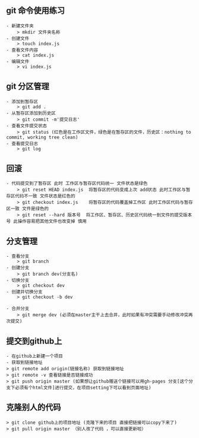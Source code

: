 ## git 命令使用练习

    - 新建文件夹
        > mkdir 文件夹名称
    - 创建文件
        > touch index.js
    - 查看文件内容
        > cat index.js
    - 编辑文件
        > vi index.js

## git 分区管理
    - 添加到暂存区
        > git add .
    - 从暂存区添加到历史区
        > git commit -m'提交日志'
    - 查看文件提交状态
        > git status (红色是在工作区文件，绿色是在暂存区的文件，历史区：nothing to commit, working tree clean)
    - 查看提交日志
        > git log

## 回滚
    - 代码提交到了暂存区 此时 工作区与暂存区代码统一 文件状态是绿色
        > git reset HEAD index.js  将暂存区的代码变成上次 add状态 此时工作区与暂存区代码不一致 文件状态是红色的
        > git checkout index.js    将暂存区的代码覆盖掉工作区 此时工作区代码与暂存区一致 文件是绿色的
        > git reset --hard 版本号  将工作区、暂存区、历史区代码统一到文件的提交版本号 此操作容易把其他文件也改变掉 慎用

## 分支管理
    - 查看分支
        > git branch
    - 创建分支
        > git branch dev(分支名)
    - 切换分支
        > git checkout dev
    - 创建并切换分支
        > git checkout -b dev

    - 合并分支
        > git merge dev (必须在master主干上去合并，此时如果有冲突需要手动修改冲突再次提交)
## 提交到github上
    - 在github上新建一个项目
    - 获取到链接地址
    > git remote add origin(链接名称) 获取到链接地址
    > git remote -v 查看链接是否链接成功
    > git push origin master (如果想让github赠送个链接可以用gh-pages 分支[这个分支下必须有个html文件]进行提交，在项目setting下可以看到页面地址)
## 克隆别人的代码
    > git clone github上的项目地址 (克隆下来的项目 直接把链接可以copy下来了)
    > git pull origin master （别人改了代码 ，可以直接更新啦）
    